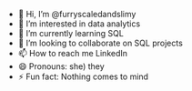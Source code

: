 - 👋 Hi, I’m @furryscaledandslimy
- 👀 I’m interested in data analytics
- 🌱 I’m currently learning SQL
- 💞️ I’m looking to collaborate on SQL projects
- 📫 How to reach me LinkedIn
- 😄 Pronouns: she) they
- ⚡ Fun fact: Nothing comes to mind

<!---
furryscaledandslimy/furryscaledandslimy is a ✨ special ✨ repository because its `README.md` (this file) appears on your GitHub profile.
You can click the Preview link to take a look at your changes.
--->
